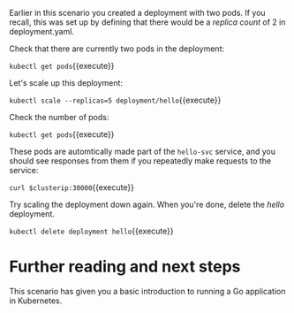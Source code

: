Earlier in this scenario you created a deployment with two pods. If you recall, this was set up by defining that there would be a _replica count_ of 2 in deployment.yaml. 

Check that there are currently two pods in the deployment:

`kubectl get pods`{{execute}}

Let's scale up this deployment:

`kubectl scale --replicas=5 deployment/hello`{{execute}}

Check the number of pods:

`kubectl get pods`{{execute}}

These pods are automtically made part of the `hello-svc` service, and you should see responses from them if you repeatedly make requests to the service:

`curl $clusterip:30000`{{execute}}

Try scaling the deployment down again. When you're done, delete the *hello* deployment.

`kubectl delete deployment hello`{{execute}}

# Further reading and next steps

This scenario has given you a basic introduction to running a Go application in Kubernetes.